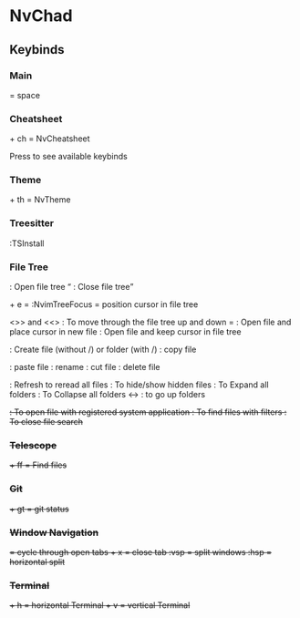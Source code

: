 # NvChad

## Keybinds

### Main
<leader> = space

### Cheatsheet
<leader> + ch = NvCheatsheet

Press <leader> to see available keybinds

### Theme
<leader> + th = NvTheme

### Treesitter 

:TSInstall <language-name>

### File Tree

<C-n> : Open file tree 
<q> : Close file tree

<leader> + e = :NvimTreeFocus = position cursor in file tree

<>> and <<> : To move through the file tree up and down
<Enter> = <o> : Open file and place cursor in new file
<Tab> : Open file and keep cursor in file tree


<a> : Create file (without /) or folder (with /)
<c> : copy file
<p> : paste file
<r> : rename 
<x> : cut file
<d> : delete file


<R>: Refresh to reread all files 
<H> : To hide/show hidden files
<E> : To Expand all folders
<W> : To Collapse all folders
<-> : to go up folders


<s> : To open file with registered system application
<f> : To find files with filters
<F> : To close file search


### Telescope

<leader> + ff = Find files

### Git 

<leader> + gt = git status  

### Window Navigation

<Tab> = cycle through open tabs
<leader> + x = close tab
:vsp = split windows
:hsp = horizontal split

### Terminal

<leader> + h = horizontal Terminal
<leader> + v = vertical Terminal



